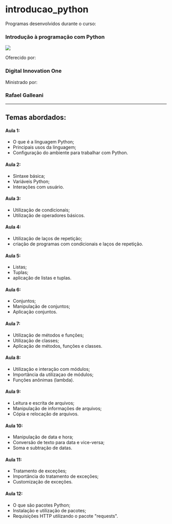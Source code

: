 # introducao_python
Programas desenvolvidos durante o curso:

### Introdução à programação com Python

![](https://i.imgur.com/5rkkvFE.png?1)

Oferecido por: 

### Digital Innovation One

Ministrado por:

### Rafael Galleani

---

## Temas abordados:

#### Aula 1:
- O que é a linguagem Python;
- Principais usos da linguagem;
- Configuração do ambiente para trabalhar com Python.

#### Aula 2:
- Sintaxe básica;
- Variáveis Python;
- Interações com usuário.

#### Aula 3:
- Utilização de condicionais;
- Utilização de operadores básicos.

#### Aula 4:
- Utilização de laços de repetição;
- criação de programas com condicionais e laços de repetição.

#### Aula 5:
- Listas;
- Tuplas;
- aplicação de listas e tuplas.

#### Aula 6:
- Conjuntos;
- Manipulação de conjuntos;
- Aplicação conjuntos.

#### Aula 7:
- Utilização de métodos e funções;
- Utilização de classes;
- Aplicação de métodos, funções e classes.

#### Aula 8:
- Utilização e interação com módulos;
- Importância da utilizaçao de módulos;
- Funções anônimas (lambda).

#### Aula 9:
- Leitura e escrita de arquivos;
- Manipulação de informações de arquivos;
- Cópia e relocação de arquivos.

#### Aula 10:
- Manipulação de data e hora;
- Conversão de texto para data e vice-versa;
- Soma e subtração de datas.

#### Aula 11:
- Tratamento de exceções;
- Importância do tratamento de exceções;
- Customização de exceções.

#### Aula 12:
- O que são pacotes Python;
- Instalação e utilização de pacotes;
- Requisições HTTP utilizando o pacote "requests".

